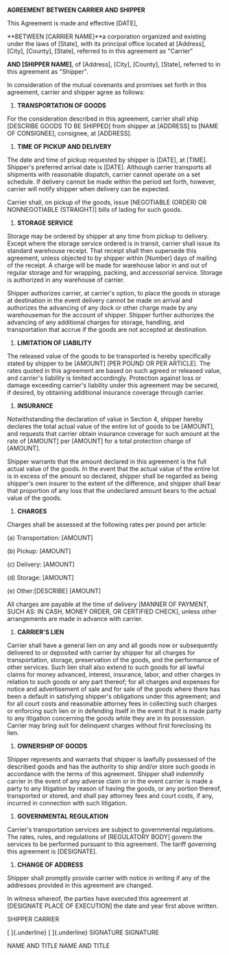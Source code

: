 **AGREEMENT BETWEEN CARRIER AND SHIPPER**

This Agreement is made and effective \[DATE\],

**BETWEEN \[CARRIER NAME\]**a corporation organized and existing under
the laws of \[State\], with its principal office located at \[Address\],
\[City\], \[County\], \[State\], referred to in this agreement as
"Carrier"

**AND \[SHIPPER NAME\]**, of \[Address\], \[City\], \[County\],
\[State\], referred to in this agreement as "Shipper".

In consideration of the mutual covenants and promises set forth in this
agreement, carrier and shipper agree as follows:

1.  **TRANSPORTATION OF GOODS**

For the consideration described in this agreement, carrier shall ship
\[DESCRIBE GOODS TO BE SHIPPED\] from shipper at \[ADDRESS\] to \[NAME
OF CONSIGNEE\], consignee, at \[ADDRESS\].

1.  **TIME OF PICKUP AND DELIVERY**

The date and time of pickup requested by shipper is \[DATE\], at
\[TIME\]*.* Shipper's preferred arrival date is \[DATE\]. Although
carrier transports all shipments with reasonable dispatch, carrier
cannot operate on a set schedule. If delivery cannot be made within the
period set forth, however, carrier will notify shipper when delivery can
be expected.

Carrier shall, on pickup of the goods, issue \[NEGOTIABLE (ORDER) OR
NONNEGOTIABLE (STRAIGHT)\] bills of lading for such goods.

1.  **STORAGE SERVICE**

Storage may be ordered by shipper at any time from pickup to delivery.
Except where the storage service ordered is in transit, carrier shall
issue its standard warehouse receipt. That receipt shall then supersede
this agreement, unless objected to by shipper within \[Number\] days of
mailing of the receipt. A charge will be made for warehouse labor in and
out of regular storage and for wrapping, packing, and accessorial
service. Storage is authorized in any warehouse of carrier.

Shipper authorizes carrier, at carrier's option, to place the goods in
storage at destination in the event delivery cannot be made on arrival
and authorizes the advancing of any dock or other charge made by any
warehouseman for the account of shipper. Shipper further authorizes the
advancing of any additional charges for storage, handling, and
transportation that accrue if the goods are not accepted at destination.

1.  **LIMITATION OF LIABILITY**

The released value of the goods to be transported is hereby specifically
stated by shipper to be \[AMOUNT\] \[PER POUND OR PER ARTICLE\]. The
rates quoted in this agreement are based on such agreed or released
value, and carrier's liability is limited accordingly. Protection
against loss or damage exceeding carrier's liability under this
agreement may be secured, if desired, by obtaining additional insurance
coverage through carrier.

1.  **INSURANCE**

Notwithstanding the declaration of value in Section 4, shipper hereby
declares the total actual value of the entire lot of goods to be
\[AMOUNT\], and requests that carrier obtain insurance coverage for such
amount at the rate of \[AMOUNT\] per \[AMOUNT\] for a total protection
charge of \[AMOUNT\].

Shipper warrants that the amount declared in this agreement is the full
actual value of the goods. In the event that the actual value of the
entire lot is in excess of the amount so declared, shipper shall be
regarded as being shipper's own insurer to the extent of the difference,
and shipper shall bear that proportion of any loss that the undeclared
amount bears to the actual value of the goods.

1.  **CHARGES**

Charges shall be assessed at the following rates per pound per article:

\(a\) Transportation: \[AMOUNT\]

\(b\) Pickup: \[AMOUNT\]

\(c\) Delivery: \[AMOUNT\]

\(d\) Storage: \[AMOUNT\]

\(e\) Other:\[DESCRIBE\] \[AMOUNT\]

All charges are payable at the time of delivery \[MANNER OF PAYMENT,
SUCH AS: IN CASH, MONEY ORDER, OR CERTIFIED CHECK\], unless other
arrangements are made in advance with carrier.

1.  **CARRIER'S LIEN**

Carrier shall have a general lien on any and all goods now or
subsequently delivered to or deposited with carrier by shipper for all
charges for transportation, storage, preservation of the goods, and the
performance of other services. Such lien shall also extend to such goods
for all lawful claims for money advanced, interest, insurance, labor,
and other charges in relation to such goods or any part thereof; for all
charges and expenses for notice and advertisement of sale and for sale
of the goods where there has been a default in satisfying shipper's
obligations under this agreement; and for all court costs and reasonable
attorney fees in collecting such charges or enforcing such lien or in
defending itself in the event that it is made party to any litigation
concerning the goods while they are in its possession. Carrier may bring
suit for delinquent charges without first foreclosing its lien.

1.  **OWNERSHIP OF GOODS**

Shipper represents and warrants that shipper is lawfully possessed of
the described goods and has the authority to ship and/or store such
goods in accordance with the terms of this agreement. Shipper shall
indemnify carrier in the event of any adverse claim or in the event
carrier is made a party to any litigation by reason of having the goods,
or any portion thereof, transported or stored, and shall pay attorney
fees and court costs, if any, incurred in connection with such
litigation.

1.  **GOVERNMENTAL REGULATION**

Carrier's transportation services are subject to governmental
regulations. The rates, rules, and regulations of \[REGULATORY BODY\]
govern the services to be performed pursuant to this agreement. The
tariff governing this agreement is \[DESIGNATE\]*.*

1.  **CHANGE OF ADDRESS**

Shipper shall promptly provide carrier with notice in writing if any of
the addresses provided in this agreement are changed.

In witness whereof, the parties have executed this agreement at
\[DESIGNATE PLACE OF EXECUTION\] the date and year first above written.

SHIPPER CARRIER

[ ]{.underline} [ ]{.underline} SIGNATURE SIGNATURE

NAME AND TITLE NAME AND TITLE
